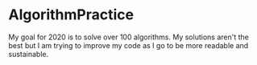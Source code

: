 # AlgorithmPractice

My goal for 2020 is to solve over 100 algorithms. My solutions aren't the best but I am trying to improve my code as I go to be more readable and sustainable. 
